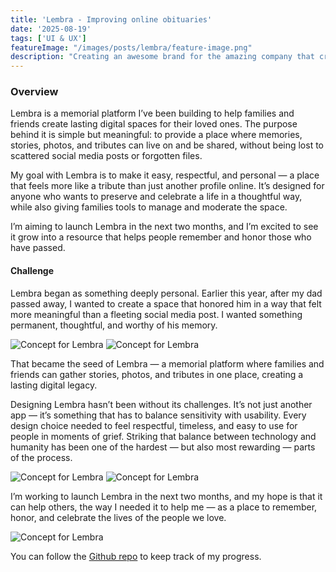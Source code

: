 ```yaml
---
title: 'Lembra - Improving online obituaries'
date: '2025-08-19'
tags: ['UI & UX']
featureImage: "/images/posts/lembra/feature-image.png"
description: "Creating an awesome brand for the amazing company that creating employee & customer experiences!"
---
```


### Overview

Lembra is a memorial platform I’ve been building to help families and friends create lasting digital spaces for their loved ones. The purpose behind it is simple but meaningful: to provide a place where memories, stories, photos, and tributes can live on and be shared, without being lost to scattered social media posts or forgotten files.

My goal with Lembra is to make it easy, respectful, and personal — a place that feels more like a tribute than just another profile online. It’s designed for anyone who wants to preserve and celebrate a life in a thoughtful way, while also giving families tools to manage and moderate the space.

I’m aiming to launch Lembra in the next two months, and I’m excited to see it grow into a resource that helps people remember and honor those who have passed.

#### Challenge

Lembra began as something deeply personal. Earlier this year, after my dad passed away, I wanted to create a space that honored him in a way that felt more meaningful than a fleeting social media post. I wanted something permanent, thoughtful, and worthy of his memory.

![Concept for Lembra](/images/posts/lembra/comp-1.png)
![Concept for Lembra](/images/posts/lembra/comp-2.png)

That became the seed of Lembra — a memorial platform where families and friends can gather stories, photos, and tributes in one place, creating a lasting digital legacy.

Designing Lembra hasn’t been without its challenges. It’s not just another app — it’s something that has to balance sensitivity with usability. Every design choice needed to feel respectful, timeless, and easy to use for people in moments of grief. Striking that balance between technology and humanity has been one of the hardest — but also most rewarding — parts of the process.

![Concept for Lembra](/images/posts/lembra/comp-3.png)
![Concept for Lembra](/images/posts/lembra/comp-4.png)

I’m working to launch Lembra in the next two months, and my hope is that it can help others, the way I needed it to help me — as a place to remember, honor, and celebrate the lives of the people we love.

![Concept for Lembra](/images/posts/lembra/comp-5.png)

You can follow the [Github repo](https://github.com/WillDosSantos/lembro-app) to keep track of my progress.